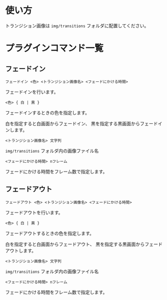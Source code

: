 使い方
======

トランジション画像は `img/transitions` フォルダに配置してください。


プラグインコマンド一覧
======================

フェードイン
------------

    フェードイン <色> <トランジション画像名> <フェードにかける時間>

フェードインを行います。


    <色> { 白 | 黒 }

フェードインするときの色を指定します。

白を指定すると白画面からフェードイン、
黒を指定する黒画面からフェードインします。


    <トランジション画像名> 文字列

`img/transitions` フォルダ内の画像ファイル名


    <フェードにかける時間> nフレーム

フェードにかける時間をフレーム数で指定します。


フェードアウト
--------------

    フェードアウト <色> <トランジション画像名> <フェードにかける時間>

フェードアウトを行います。


    <色> { 白 | 黒 }

フェードアウトするときの色を指定します。

白を指定すると白画面からフェードアウト、
黒を指定する黒画面からフェードアウトします。


    <トランジション画像名> 文字列

`img/transitions` フォルダ内の画像ファイル名


    <フェードにかける時間> nフレーム

フェードにかける時間をフレーム数で指定します。
